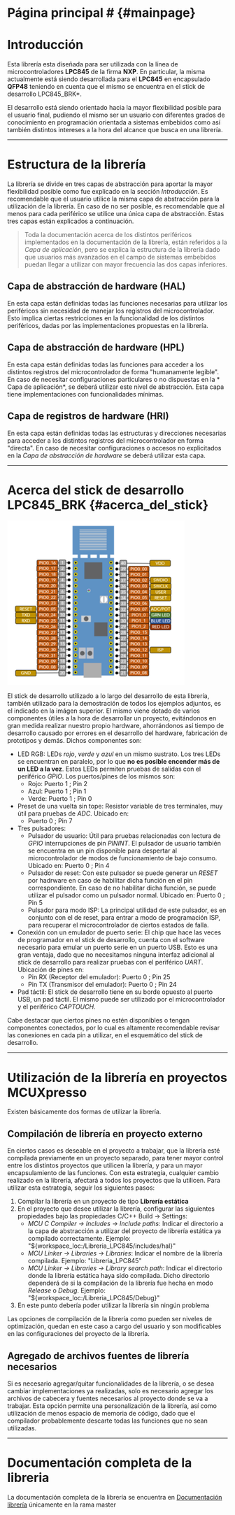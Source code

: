 # Página principal # {#mainpage}

# Introducción

Esta librería esta diseñada para ser utilizada con la línea de microcontroladores **LPC845** de la firma **NXP**.
En particular, la misma actualmente está siendo desarrollada para el **LPC845** en encapsulado **QFP48** teniendo en
cuenta que el mismo se encuentra en el stick de desarrollo LPC845\_BRK*.

El desarrollo está siendo orientado hacia la mayor flexibilidad posible para el usuario final, pudiendo el mismo
ser un usuario con diferentes grados de conocimiento en programación orientada a sistemas embebidos como así 
también distintos intereses a la hora del alcance que busca en una librería.

-----------------------------------------------------------------------------------------------------------------

# Estructura de la librería

La librería se divide en tres capas de abstracción para aportar la mayor flexibilidad posible como fue explicado 
en la sección *Introducción*. Es recomendable que el usuario utilice la misma capa de abstracción para la utilización 
de la librería. En caso de no ser posible, es recomendable que al menos para cada periférico se utilice una 
única capa de abstracción. Estas tres capas están explicados a continuación.

> Toda la documentación acerca de los distintos periféricos implementados en la documentación de la 
> librería, están referidos a la *Capa de aplicación*, pero se explica la estructura de la librería 
> dado que usuarios más avanzados en el campo de sistemas embebidos puedan llegar a utilizar con mayor 
> frecuencia las dos capas inferiores.

## Capa de abstracción de hardware (HAL)

En esta capa están definidas todas las funciones necesarias para utilizar los periféricos sin necesidad de 
manejar los registros del microcontrolador. Esto implica ciertas restricciones en la funcionalidad de los 
distintos periféricos, dadas por las implementaciones propuestas en la librería.

## Capa de abstracción de hardware (HPL)

En esta capa están definidas todas las funciones para acceder a los distintos registros del microcontrolador 
de forma "humanamente legible". En caso de necesitar configuraciones particulares o no dispuestas en la *
Capa de aplicación*, se deberá utilizar este nivel de abstracción. Esta capa tiene implementaciones con 
funcionalidades mínimas.

## Capa de registros de hardware (HRI)

En esta capa están definidas todas las estructuras y direcciones necesarias para acceder a los distintos 
registros del microcontrolador en forma "directa". En caso de necesitar configuraciones o accesos no explicitados
en la *Capa de abstracción de hardware* se deberá utilizar esta capa.

-----------------------------------------------------------------------------------------------------------------

# Acerca del stick de desarrollo LPC845_BRK {#acerca_del_stick}

![Pinout del LPC845_BRK](https://raw.githubusercontent.com/ajs93/LPC845/develop_augusto/Imagenes/LPC845_BRK_PINOUT.png)

El stick de desarrollo utilizado a lo largo del desarrollo de esta librería, también utilizado para la 
demostración de todos los ejemplos adjuntos, es el indicado en la imágen superior. El mismo viene dotado 
de varios componentes útiles a la hora de desarrollar un proyecto, evitándonos en gran medida realizar 
nuestro propio hardware, ahorrándonos así tiempo de desarrollo causado por errores en el desarrollo del 
hardware, fabricación de prototipos y demás. Dichos componentes son:
- LED RGB: LEDs *rojo*, *verde* y *azul* en un mismo sustrato. Los tres LEDs se encuentran en paralelo, 
por lo que **no es posible encender más de un LED a la vez**. Estos LEDs permiten pruebas de salidas con 
el periférico *GPIO*. Los puertos/pines de los mismos son:
	- Rojo: Puerto 1 ; Pin 2
	- Azul: Puerto 1 ; Pin 1
	- Verde: Puerto 1 ; Pin 0
- Preset de una vuelta sin tope: Resistor variable de tres terminales, muy útil para pruebas de *ADC*. 
Ubicado en:
	- Puerto 0 ; Pin 7
- Tres pulsadores:
	- Pulsador de usuario: Útil para pruebas relacionadas con lectura de *GPIO* interrupciones de pin
	*PININT*. El pulsador de usuario también se encuentra en un pin disponible para despertar al 
	microcontrolador de modos de funcionamiento de bajo consumo. Ubicado en: Puerto 0 ; Pin 4
	- Pulsador de reset: Con este pulsador se puede generar un *RESET* por hadrware en caso de 
	habilitar dicha función en el pin correspondiente. En caso de no habilitar dicha función, se puede 
	utilizar el pulsador como un pulsador normal. Ubicado en: Puerto 0 ; Pin 5
	- Pulsador para modo ISP: La principal utilidad de este pulsador, es en conjunto con el de reset, para 
	entrar a modo de programación ISP, para recuperar el microcontrolador de ciertos estados de falla.
- Conexión con un emulador de puerto serie: El chip que hace las veces de programador en el stick de 
desarrollo, cuenta con el software necesario para emular un puerto serie en un puerto USB. Esto es una 
gran ventaja, dado que no necesitamos ninguna interfaz adicional al stick de desarrollo para realizar 
pruebas con el periférico *UART*. Ubicación de pines en:
	- Pin RX (Receptor del emulador): Puerto 0 ; Pin 25
	- Pin TX (Transmisor del emulador): Puerto 0 ; Pin 24
- Pad táctil: El stick de desarrollo tiene en su borde opuesto al puerto USB, un pad táctil. El mismo 
puede ser utilizado por el microcontrolador y el periférico *CAPTOUCH*.

Cabe destacar que ciertos pines no estén disponibles o tengan componentes conectados, por lo cual es 
altamente recomendable revisar las conexiones en cada pin a utilizar, en el esquemático del stick de 
desarrollo.

-----------------------------------------------------------------------------------------------------------------

# Utilización de la librería en proyectos MCUXpresso

Existen básicamente dos formas de utilizar la librería.

## Compilación de librería en proyecto externo

En ciertos casos es deseable en el proyecto a trabajar, que la librería esté compilada previamente en un 
proyecto separado, para tener mayor control entre los distintos proyectos que utilicen la librería, y para un 
mayor encapsulamiento de las funciones. Con esta estrategia, cualquier cambio realizado en la librería, afectará 
a todos los proyectos que la utilicen. Para utilizar esta estrategia, seguir los siguientes pasos:
1. Compilar la librería en un proyecto de tipo <b>Librería estática</b>
2. En el proyecto que desee utilizar la librería, configurar las siguientes propiedades bajo las propiedades 
C/C++ Build -> Settings:
	- *MCU C Compiler -> Includes -> Include paths*: Indicar el directorio a la capa de abstracción a 
	utilizar del proyecto de librería estática ya compilado correctamente.
	Ejemplo: "${workspace_loc:/Libreria_LPC845/includes/hal}"
	- *MCU Linker -> Libraries -> Libraries*: Indicar el nombre de la librería compilada.
	Ejemplo: "Libreria_LPC845"
	- *MCU Linker -> Libraries -> Library search path*: Indicar el directorio donde la librería 
	estática haya sido compilada. Dicho directorio dependerá de si la compilación de la librería fue hecha 
	en modo *Release* o *Debug*. Ejemplo: "${workspace_loc:/Libreria_LPC845/Debug}"
3. En este punto debería poder utilizar la librería sin ningún problema

Las opciones de compilación de la librería como pueden ser niveles de optimización, quedan en este caso a 
cargo del usuario y son modificables en las configuraciones del proyecto de la librería.

## Agregado de archivos fuentes de librería necesarios

Si es necesario agregar/quitar funcionalidades de la librería, o se desea cambiar implementaciones ya 
realizadas, solo es necesario agregar los archivos de cabecera y fuentes necesarios al proyecto donde se va a 
trabajar. Esta opción permite una personalización de la librería, así como utilización de menos espacio de 
memoria de código, dado que el compilador probablemente descarte todas las funciones que no sean utilizadas.

-----------------------------------------------------------------------------------------------------------------

# Documentación completa de la libreria

La documentación completa de la librería se encuentra en [Documentación librería](https://github.com/ajs93/LPC845/blob/master/Libreria_LPC845/doc/refman.pdf) 
únicamente en la rama master

